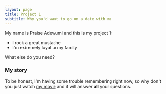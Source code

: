 ```yaml
---
layout: page
title: Project 1
subtitle: Why you'd want to go on a date with me
---
```


My name is Praise Adewumi and this is my project 1:

- I rock a great mustache
- I'm extremely loyal to my family

What else do you need?

### My story

To be honest, I'm having some trouble remembering right now, so why don't you just watch [my movie](https://en.wikipedia.org/wiki/The_Princess_Bride_%28film%29) and it will answer **all** your questions.
